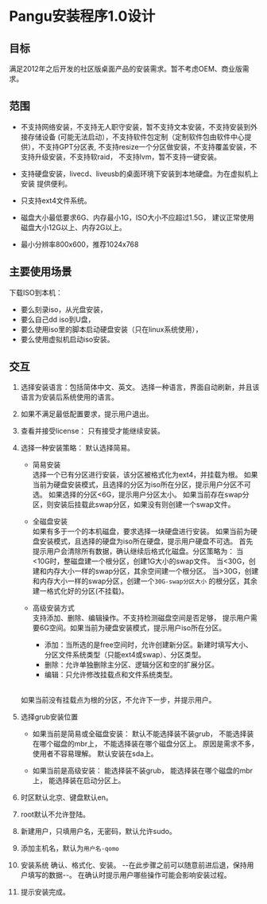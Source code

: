 Pangu安装程序1.0设计
===

目标
---
满足2012年之后开发的社区版桌面产品的安装需求。暂不考虑OEM、商业版需求。

范围
---
* 不支持网络安装，不支持无人职守安装，暂不支持文本安装，不支持安装到外接存储设备
(可能无法启动），不支持软件包定制（定制软件包由软件中心提供），不支持GPT分区表,
不支持resize一个分区做安装，不支持覆盖安装，不支持升级安装，不支持软raid，
不支持lvm，暂不支持一键安装。

* 支持硬盘安装，livecd、liveusb的桌面环境下安装到本地硬盘。为在虚拟机上安装
提供便利。

* 只支持ext4文件系统。

* 磁盘大小最低要求6G、内存最小1G，ISO大小不应超过1.5G，
建议正常使用磁盘大小12G以上、内存2G以上。

* 最小分辨率800x600，推荐1024x768

主要使用场景
---
下载ISO到本机：
- 要么刻录iso，从光盘安装，
- 要么自己dd iso到U盘，
- 要么使用iso里的脚本启动硬盘安装（只在linux系统使用），
- 要么使用虚拟机启动iso安装。

交互
---
1. 选择安装语言：包括简体中文、英文。
选择一种语言，界面自动刷新，并且该语言为安装后系统使用的语言。

2. 如果不满足最低配置要求，提示用户退出。

3. 查看并接受license：
只有接受才能继续安装。

4. 选择一种安装策略：
	默认选择简易。

	* 简易安装
	<br>选择一个已有分区进行安装，该分区被格式化为ext4，并挂载为根。
	如果当前为硬盘安装模式，且选择的分区为iso所在分区，提示用户分区不可选。
	如果选择的分区<6G，提示用户分区太小。
	如果当前存在swap分区，则安装后挂载此swap分区，如果没有则创建一个swap文件。

	* 全磁盘安装
	<br>如果有多于一个的本机磁盘，要求选择一块硬盘进行安装。
	如果当前为硬盘安装模式，且选择的硬盘为iso所在硬盘，提示用户硬盘不可选。
	首先提示用户会清除所有数据，确认继续后格式化磁盘。分区策略为：
	当<10G时，整磁盘建一个根分区，创建1G大小的swap文件。
	当<30G，创建和内存大小一样的swap分区，其余空间建一个根分区。
	当>30G，创建和内存大小一样的swap分区，创建一个`30G-swap分区大小`
	的根分区，其余建一格式化好的分区(不挂载)。

	* 高级安装方式
	<br>支持添加、删除、编辑操作。不支持检测磁盘空间是否足够，
	提示用户需要6G空间。如果当前为硬盘安装模式，提示用户iso所在分区。

		+ 添加：当所选的是free空间时，允许创建新分区。新建时填写大小、
		  分区文件系统类型（只能ext4或swap）、分区类型。
		+ 删除：允许单独删除主分区、逻辑分区和空的扩展分区。
		+ 编辑：只允许修改挂载点和文件系统类型。

	<br>如果当前没有挂载点为根的分区，不允许下一步，并提示用户。

5. 选择grub安装位置
	* 如果当前是简易或全磁盘安装：
	默认不能选择装不装grub，
	不能选择装在哪个磁盘的mbr上，
	不能选择装在哪个磁盘分区上。
	原因是需求不多，使用者不容易理解。
	默认安装在sda上。

	* 如果当前是高级安装：
	能选择装不装grub，
	能选择装在哪个磁盘的mbr上，
	能选择装在启动分区上。

6. 时区默认北京、键盘默认en。

7. root默认不允许登陆。

8. 新建用户，只填用户名，无密码，默认允许sudo。

9. 添加主机名，默认为`用户名-qomo`

10. 安装系统
确认、格式化、安装。
--在此步骤之前可以随意前进后退，保持用户填写的数据--。
在确认时提示用户哪些操作可能会影响安装过程。

11. 提示安装完成。
